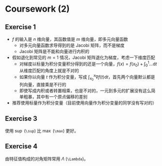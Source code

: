 # Coursework (2)

## Exercise 1

- $f$ 的输入是 $n$ 维向量，其函数值是 $m$ 维向量，即多元向量函数
    - 对多元向量函数求导得到的是 Jacobi 矩阵，而不是梯度
    - Jacobi 矩阵是不能和向量进行内积的
- 假如退化到常见的 $m=1$ 情况，Jacobi 矩阵退化为梯度，考虑一下维度匹配
    - 对梯度以标量为积分变量积分得到的还是一个向量，$f(x)=f(x_0)+\int_{0}^1...\mathrm dt$ 从维度匹配的角度上就是不对的
    - 如果你以向量 $t$ 作为积分变量，写成 $\int_{x_0}^x \nabla f(t) \mathrm dt$，首先两个向量默认都是列向量，直接乘是不行的
    - 即使写成内积或者转置相乘，也是不对的，一元到多元的扩展没有这么简单粗暴，其中有一个原点偏移的差别
- 推荐使用标量作为积分变量（目前使用向量作为积分变量的同学没有写对的）

## Exercise 3

使用 $\sup$ (`\sup`) 比 $\max$ (`\max`) 更好。

## Exercise 4

由特征值构成的对角矩阵常用 $\Lambda$ (`\Lambda`)。

